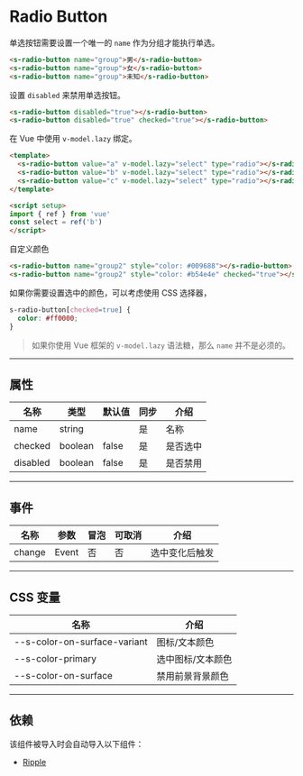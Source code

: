 # Radio Button

单选按钮需要设置一个唯一的 `name` 作为分组才能执行单选。

```html preview
<s-radio-button name="group">男</s-radio-button>
<s-radio-button name="group">女</s-radio-button>
<s-radio-button name="group">未知</s-radio-button>
```

设置 `disabled` 来禁用单选按钮。

```html preview
<s-radio-button disabled="true"></s-radio-button>
<s-radio-button disabled="true" checked="true"></s-radio-button>
```

在 Vue 中使用 `v-model.lazy` 绑定。

```html
<template>
  <s-radio-button value="a" v-model.lazy="select" type="radio"></s-radio-button>
  <s-radio-button value="b" v-model.lazy="select" type="radio"></s-radio-button>
  <s-radio-button value="c" v-model.lazy="select" type="radio"></s-radio-button>
</template>

<script setup>
import { ref } from 'vue'
const select = ref('b')
</script>
```

自定义颜色

```html preview
<s-radio-button name="group2" style="color: #009688"></s-radio-button>
<s-radio-button name="group2" style="color: #b54e4e" checked="true"></s-radio-button>
```

如果你需要设置选中的颜色，可以考虑使用 CSS 选择器，

```css
s-radio-button[checked=true] {
  color: #ff0000;
}
```

> 如果你使用 Vue 框架的 `v-model.lazy` 语法糖，那么 `name` 并不是必须的。

---

## 属性

| 名称     | 类型     | 默认值 | 同步 | 介绍     |
| -------- | ------- | ------ | --- | ------- |
| name     | string  |        | 是  | 名称     |
| checked  | boolean | false  | 是  | 是否选中 |
| disabled | boolean | false  | 是  | 是否禁用 |

---

## 事件

| 名称   | 参数   | 冒泡 | 可取消 | 介绍          |
| ------ |------ |------|------ |-------------- |
| change | Event | 否   | 否     | 选中变化后触发 |

---

## CSS 变量

| 名称                         | 介绍             |
| ---------------------------- | ---------------- |
| --s-color-on-surface-variant | 图标/文本颜色     |
| --s-color-primary            | 选中图标/文本颜色 |
| --s-color-on-surface         | 禁用前景背景颜色  |

---

## 依赖

该组件被导入时会自动导入以下组件：

- [Ripple](./ripple)